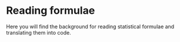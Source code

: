# Reading formulae

Here you will find the background for reading statistical
formulae and translating them into code.
